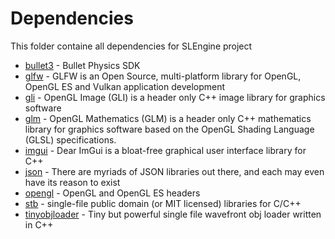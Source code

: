 # Dependencies
This folder containe all dependencies for SLEngine project

* [bullet3](https://github.com/bulletphysics/bullet3) - Bullet Physics SDK
* [glfw](https://github.com/glfw/glfw) - GLFW is an Open Source, multi-platform library for OpenGL, OpenGL ES and Vulkan application development
* [gli](https://github.com/g-truc/gli) - OpenGL Image (GLI) is a header only C++ image library for graphics software
* [glm](https://github.com/g-truc/glm) - OpenGL Mathematics (GLM) is a header only C++ mathematics library for graphics software based on the OpenGL Shading Language (GLSL) specifications.
* [imgui](https://github.com/ocornut/imgui) - Dear ImGui is a bloat-free graphical user interface library for C++
* [json](https://github.com/nlohmann/json) - There are myriads of JSON libraries out there, and each may even have its reason to exist
* [opengl](https://github.com/SergeyLebedkin/opengl) - OpenGL and OpenGL ES headers
* [stb](https://github.com/nothings/stb) - single-file public domain (or MIT licensed) libraries for C/C++
* [tinyobjloader](https://github.com/syoyo/tinyobjloader) - Tiny but powerful single file wavefront obj loader written in C++
